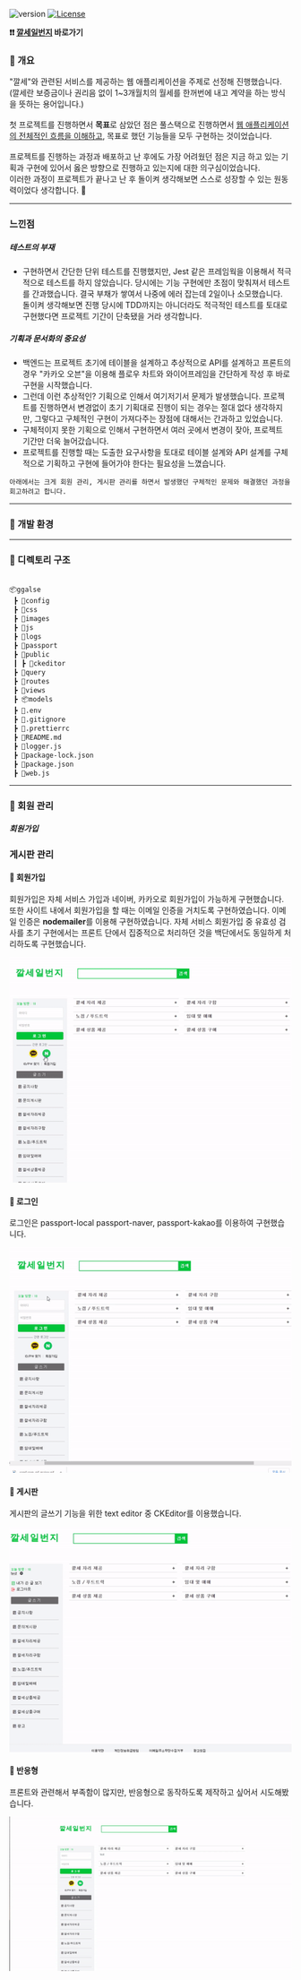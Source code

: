 <p>
  <img src="https://img.shields.io/badge/version-1.0.0-informational" alt="version">
  <a href="#" target="_blank">
  <img src="https://img.shields.io/badge/License-MIT-blueviolet" alt="License">
  </a>
</p>

<b>❗❗ [깔세일번지](http://ggalse1.com) 바로가기</b>

### 🏃 개요

"깔세"와 관련된 서비스를 제공하는 웹 애플리케이션을 주제로 선정해 진행했습니다. <br />
(깔세란 보증금이나 권리음 없이 1~3개월치의 월세를 한꺼번에 내고 계약을 하는 방식을 뜻하는 용어입니다.)
<br /><br />
첫 프로젝트를 진행하면서 <b>목표</b>로 삼았던 점은 풀스택으로 진행하면서 <ins>웹 애플리케이션의 전체적인 흐름을 이해하고</ins>, 목표로 했던 기능들을 모두 구현하는 것이었습니다.
<br /><br />
프로젝트를 진행하는 과정과 배포하고 난 후에도 가장 어려웠던 점은 지금 하고 있는 기획과 구현에 있어서 옳은 방향으로 진행하고 있는지에 대한 의구심이었습니다.
<br />
이러한 과정이 프로젝트가 끝나고 난 후 돌이켜 생각해보면 스스로 성장할 수 있는 원동력이었다 생각합니다. :muscle:
***

### 느낀점

##### 테스트의 부재
- 구현하면서 간단한 단위 테스트를 진행했지만, Jest 같은 프레임웍을 이용해서 적극적으로  테스트를 하지 않았습니다. 당시에는 기능 구현에만 초점이 맞춰져서 테스트를 간과했습니다. 결국 부채가 쌓여서 나중에 에러 잡는데 2일이나 소모했습니다. 돌이켜 생각해보면 진행 당시에 TDD까지는 아니더라도 적극적인 테스트를 토대로 구현했다면 프로젝트 기간이 단축됐을 거라 생각합니다.

##### 기획과 문서화의 중요성
- 백엔드는 프로젝트 초기에 테이블을 설계하고 추상적으로 API를 설계하고 프론트의 경우 "카카오 오븐"을 이용해 플로우 차트와 와이어프레임을 간단하게 작성 후 바로 구현을 시작했습니다.
- 그런데 이런 추상적인? 기획으로 인해서 여기저기서 문제가 발생했습니다. 프로젝트를 진행하면서 변경없이 초기 기획대로 진행이 되는 경우는 절대 없다 생각하지만, 그렇다고 구체적인 구현이 가져다주는 장점에 대해서는 간과하고 있었습니다.
- 구체적이지 못한 기획으로 인해서 구현하면서 여러 곳에서 변경이 잦아, 프로젝트 기간만 더욱 늘어갔습니다. 
- 프로젝트를 진행할 때는 도출한 요구사항을 토대로 테이블 설계와 API 설계를 구체적으로 기획하고 구현에 들어가야 한다는 필요성을 느꼈습니다.

```
아래에서는 크게 회원 관리, 게시판 관리를 하면서 발생했던 구체적인 문제와 해결했던 과정을 회고하려고 합니다.
```
***

<h3> 🔨 개발 환경 </h3>
<p></p>

***

<h3>🔧 디렉토리 구조 </h3>

```shell

📦ggalse
 ┣ 📂config
 ┣ 📂css
 ┣ 📂images
 ┣ 📂js
 ┣ 📂logs
 ┣ 📂passport
 ┣ 📂public
 ┃ ┣ 📂ckeditor
 ┣ 📂query
 ┣ 📂routes
 ┣ 📂views
 ┣ 📦models
 ┣ 📜.env
 ┣ 📜.gitignore
 ┣ 📜.prettierrc
 ┣ 📜README.md
 ┣ 📜logger.js
 ┣ 📜package-lock.json
 ┣ 📜package.json
 ┣ 📜web.js

```
***





### :information_desk_person: 회원 관리

##### 회원가입

### 게시판 관리




#### 🏁 회원가입
<p>
    회원가입은 자체 서비스 가입과 네이버, 카카오로 회원가입이 가능하게 구현했습니다. 
    또한 사이트 내에서 회원가입을 할 때는 이메일 인증을 거치도록 구현하였습니다. 이메일 인증은 <b>nodemailer</b>를 이용해 구현하였습니다.
    자체 서비스 회원가입 중 유효성 검사를 초기 구현에서는 프론트 단에서 집중적으로 처리하던 것을 백단에서도 동일하게 처리하도록 구현했습니다.
</p>
<img src="https://github.com/Lee-moo/full_stack_study-by-making-GGALSE/blob/main/readme_images/join.gif">

#### 🏁 로그인
<p>
    로그인은 passport-local passport-naver, passport-kakao를 이용하여 구현했습니다.
</p>

<img src="https://github.com/Lee-moo/full_stack_study-by-making-GGALSE/blob/main/readme_images/login.gif">

#### 🏁 게시판
<p>
    게시판의 글쓰기 기능을 위한 text editor 중 CKEditor를 이용했습니다.
</p>
<img src="https://github.com/Lee-moo/full_stack_study-by-making-GGALSE/blob/main/readme_images/post.gif">

#### 🏁 반응형 
<p>
   프론트와 관련해서 부족함이 많지만, 반응형으로 동작하도록 제작하고 싶어서 시도해봤습니다.  
</p>

<img src="https://github.com/Lee-moo/full_stack_study-by-making-GGALSE/blob/main/readme_images/responsive.gif">
